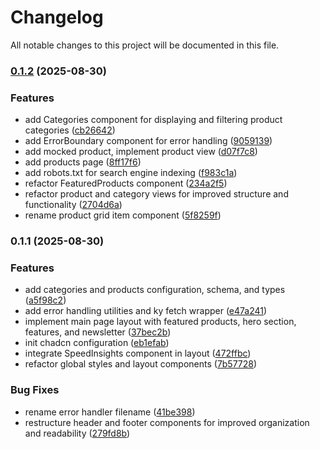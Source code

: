 # Changelog

All notable changes to this project will be documented in this file.

### [0.1.2](https://github.com/PawelWywiol/ecommerce-recruitment-task/compare/v0.1.1...v0.1.2) (2025-08-30)


### Features

* add Categories component for displaying and filtering product categories ([cb26642](https://github.com/PawelWywiol/ecommerce-recruitment-task/commit/cb26642a3e96f3e9f5463f2fd51c3c2ef9c961a5))
* add ErrorBoundary component for error handling ([9059139](https://github.com/PawelWywiol/ecommerce-recruitment-task/commit/905913922ee5dca7d97a732f253beb85f3141f6e))
* add mocked product, implement product view ([d07f7c8](https://github.com/PawelWywiol/ecommerce-recruitment-task/commit/d07f7c8bd2bedffe3a17ac499aedad42d97c7215))
* add products page ([8ff17f6](https://github.com/PawelWywiol/ecommerce-recruitment-task/commit/8ff17f61d4524575e6edc5102dfe89b2f0d364ed))
* add robots.txt for search engine indexing ([f983c1a](https://github.com/PawelWywiol/ecommerce-recruitment-task/commit/f983c1a0326cb87a915ff2d1e94c46eae0d9e8a4))
* refactor FeaturedProducts component ([234a2f5](https://github.com/PawelWywiol/ecommerce-recruitment-task/commit/234a2f5ee62a6a92dfd1103f2241177bb2ba7ad7))
* refactor product and category views for improved structure and functionality ([2704d6a](https://github.com/PawelWywiol/ecommerce-recruitment-task/commit/2704d6ae0246b112923fdc98a36473933b32700b))
* rename product grid item component ([5f8259f](https://github.com/PawelWywiol/ecommerce-recruitment-task/commit/5f8259f11455cdb99efe402d28a4ba56b093ca25))

### 0.1.1 (2025-08-30)


### Features

* add categories and products configuration, schema, and types ([a5f98c2](https://github.com/PawelWywiol/ecommerce-recruitment-task/commit/a5f98c2587cca5a9280039140d0938a6b418bbca))
* add error handling utilities and ky fetch wrapper ([e47a241](https://github.com/PawelWywiol/ecommerce-recruitment-task/commit/e47a2417b5e1a82265f0e2f6b92933915f48d85c))
* implement main page layout with featured products, hero section, features, and newsletter ([37bec2b](https://github.com/PawelWywiol/ecommerce-recruitment-task/commit/37bec2b9b239d794445e6d9c9cbc29e8daea33e2))
* init chadcn configuration ([eb1efab](https://github.com/PawelWywiol/ecommerce-recruitment-task/commit/eb1efabfe463b477e1501c503f6aad0bcc6a213c))
* integrate SpeedInsights component in layout ([472ffbc](https://github.com/PawelWywiol/ecommerce-recruitment-task/commit/472ffbc4474fc0271fb445a858413c5c4de75b26))
* refactor global styles and layout components ([7b57728](https://github.com/PawelWywiol/ecommerce-recruitment-task/commit/7b577281dacb00fab73b3dce66c9247310f61ca3))


### Bug Fixes

* rename error handler filename ([41be398](https://github.com/PawelWywiol/ecommerce-recruitment-task/commit/41be398fc6473e36ef5182cdd2efe3e4191ba707))
* restructure header and footer components for improved organization and readability ([279fd8b](https://github.com/PawelWywiol/ecommerce-recruitment-task/commit/279fd8b286274b2beb069f91514297255724bf27))
